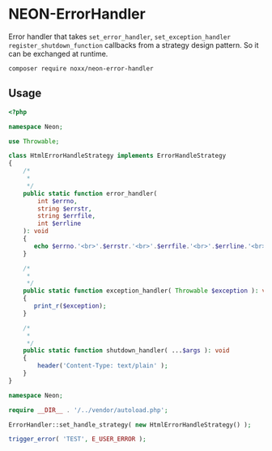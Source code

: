 # NEON-ErrorHandler

Error handler that takes `set_error_handler`, `set_exception_handler` `register_shutdown_function` callbacks from a 
strategy design pattern. So it can be exchanged at runtime.

```
composer require noxx/neon-error-handler
```
## Usage

```php
<?php

namespace Neon;

use Throwable;

class HtmlErrorHandleStrategy implements ErrorHandleStrategy
{
    /*
     *
     */
    public static function error_handler(
        int $errno,
        string $errstr,
        string $errfile,
        int $errline
    ): void
    {
       echo $errno.'<br>'.$errstr.'<br>'.$errfile.'<br>'.$errline.'<br>';
    }

    /*
     *
     */
    public static function exception_handler( Throwable $exception ): void
    {
       print_r($exception);
    }

    /*
     *
     */
    public static function shutdown_handler( ...$args ): void
    {
        header('Content-Type: text/plain' );
    }
}
```


```php
namespace Neon;

require __DIR__ . '/../vendor/autoload.php';

ErrorHandler::set_handle_strategy( new HtmlErrorHandleStrategy() );

trigger_error( 'TEST', E_USER_ERROR );
```